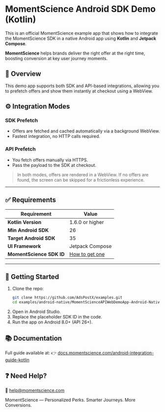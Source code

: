 # MomentScience Android SDK Demo (Kotlin)

This is an official MomentScience example app that shows how to integrate the MomentScience SDK in a native Android app using **Kotlin** and **Jetpack Compose**.

**MomentScience** helps brands deliver the right offer at the right time, boosting conversion at key user journey moments.


## 📖 Overview

This demo app supports both SDK and API-based integrations, allowing you to prefetch offers and show them instantly at checkout using a WebView.

## ⚙️ Integration Modes

### SDK Prefetch
- Offers are fetched and cached automatically via a background WebView.
- Fastest integration, no HTTP calls required.

### API Prefetch
- You fetch offers manually via HTTPS.
- Pass the payload to the SDK at checkout.

> In both modes, offers are rendered in a WebView. If no offers are found, the screen can be skipped for a frictionless experience.

---

## ✅ Requirements

| Requirement              | Value                           |
|--------------------------|----------------------------------|
| **Kotlin Version**       | 1.6.0 or higher                  |
| **Min Android SDK**      | 26                               |
| **Target Android SDK**   | 35                               |
| **UI Framework**         | Jetpack Compose                  |
| **MomentScience SDK ID** | [How to get one](https://docs.momentscience.com/getting-your-sdk-id) |

---

## 🚀 Getting Started

1. Clone the repo:
   ```bash
   git clone https://github.com/AdsPostX/examples.git
   cd examples/android-native/MomentScienceAPIWebDemoApp-Android-Native
2. Open in Android Studio.
3. Replace the placeholder SDK ID in the code.
4. Run the app on Android 8.0+ (API 26+).

## 📚 Documentation

Full guide available at:
👉 [docs.momentscience.com/android-integration-guide-kotlin](docs.momentscience.com/android-integration-guide-kotlin)

## ❓ Need Help?

📧 help@momentscience.com

MomentScience — Personalized Perks. Smarter Journeys. More Conversions.

